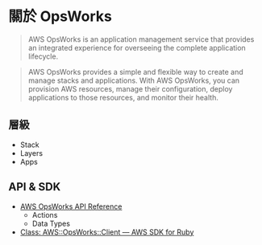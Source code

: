 # 關於 OpsWorks

> AWS OpsWorks is an application management service that provides an integrated experience for overseeing the complete application lifecycle.

> AWS OpsWorks provides a simple and flexible way to create and manage stacks and applications. With AWS OpsWorks, you can provision AWS resources, manage their configuration, deploy applications to those resources, and monitor their health.

## 層級

* Stack
* Layers
* Apps

## API & SDK

* [AWS OpsWorks API Reference](http://docs.aws.amazon.com/opsworks/latest/APIReference/Welcome.html)
    * Actions
    * Data Types
* [Class: AWS::OpsWorks::Client — AWS SDK for Ruby](http://docs.aws.amazon.com/AWSRubySDK/latest/AWS/OpsWorks/Client.html)
